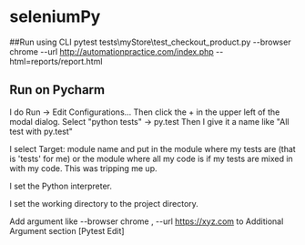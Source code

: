 # seleniumPy

##Run using CLI 
pytest tests\myStore\test_checkout_product.py --browser chrome --url http://automationpractice.com/index.php --html=reports/report.html

## Run on Pycharm 
I do Run -> Edit Configurations... Then click the + in the upper left of the modal dialog. Select "python tests" -> py.test Then I give it a name like "All test with py.test"

I select Target: module name and put in the module where my tests are (that is 'tests' for me) or the module where all my code is if my tests are mixed in with my code. This was tripping me up.

I set the Python interpreter.

I set the working directory to the project directory.

Add argument like --browser chrome , --url https://xyz.com  to Additional Argument section [Pytest Edit]